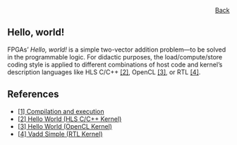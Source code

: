 <div id="readme" class="Box-body readme blob js-code-block-container">
<article class="markdown-body entry-content p-3 p-md-6" itemprop="text">
<p align="right">
<a href="https://github.com/fpgasystems/hacc/tree/main/examples">Back</a>
</p>

# Hello, world!
FPGAs’ *Hello, world!* is a simple two-vector addition problem—to be solved in the programmable logic. For didactic purposes, the load/compute/store coding style is applied to different combinations of host code and kernel’s description languages like HLS C/C++ [[2]](#references), OpenCL [[3]](#references), or RTL [[4]](#references).

## References
* [[1] Compilation and execution](https://xilinx.github.io/Vitis_Accel_Examples/2022.1/html/compile_execute.html)
* [[2] Hello World (HLS C/C++ Kernel)](https://github.com/Xilinx/Vitis_Accel_Examples/tree/master/hello_world)
* [[3] Hello World (OpenCL Kernel)](https://github.com/Xilinx/Vitis_Accel_Examples/tree/master/ocl_kernels/cl_helloworld)
* [[4] Vadd Simple (RTL Kernel)](https://github.com/Xilinx/Vitis_Accel_Examples/tree/master/rtl_kernels/rtl_vadd)